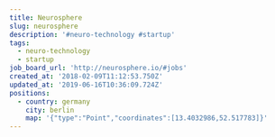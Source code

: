 ```yaml
---
title: Neurosphere
slug: neurosphere
description: '#neuro-technology #startup'
tags:
  - neuro-technology
  - startup
job_board_url: 'http://neurosphere.io/#jobs'
created_at: '2018-02-09T11:12:53.750Z'
updated_at: '2019-06-16T10:36:09.724Z'
positions:
  - country: germany
    city: berlin
    map: '{"type":"Point","coordinates":[13.4032986,52.517783]}'
---
```


